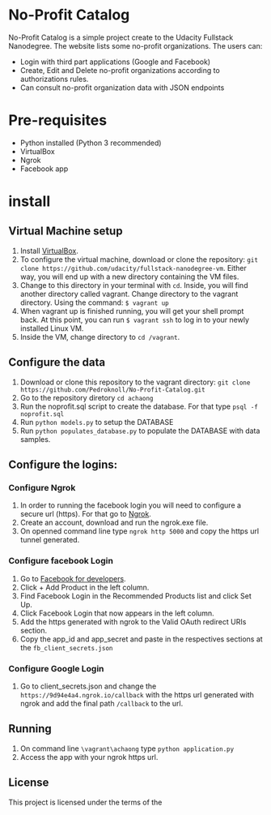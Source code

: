 # No-Profit Catalog
No-Profit Catalog is a simple project create to the Udacity Fullstack Nanodegree.
The website lists some no-profit organizations. The users can:
- Login with third part applications (Google and Facebook)
- Create, Edit and Delete no-profit organizations according to authorizations rules.
- Can consult no-profit organization data with JSON endpoints

# Pre-requisites
- Python installed (Python 3 recommended)
- VirtualBox
- Ngrok
- Facebook app

# install
## Virtual Machine setup
1. Install [VirtualBox](https://www.virtualbox.org/wiki/Downloads).
2. To configure the virtual machine, download or clone the repository: `git clone https://github.com/udacity/fullstack-nanodegree-vm`. Either way, you will end up with a new directory containing the VM files.
3. Change to this directory in your terminal with `cd`. Inside, you will find another directory called vagrant. Change directory to the vagrant directory. Using the command:
  `$ vagrant up`
4. When vagrant up is finished running, you will get your shell prompt back. At this point, you can run `$ vagrant ssh` to log in to your newly installed Linux VM.
5. Inside the VM, change directory to `cd /vagrant`.

## Configure the data
1. Download or clone this repository to the vagrant directory: `git clone https://github.com/Pedroknoll/No-Profit-Catalog.git`
2. Go to the repository diretory `cd achaong`
3. Run the noprofit.sql script to create the database. For that  type `psql -f noprofit.sql`
4. Run `python models.py` to setup the DATABASE
5. Run `python populates_database.py` to populate the DATABASE with data samples.

## Configure the logins:
### Configure Ngrok
1. In order to running the facebook login you will need to configure a secure url (https). For that go to [Ngrok](https://ngrok.com/).
2. Create an account, download  and run the ngrok.exe file.
3. On openned command line type `ngrok http 5000` and copy the https url tunnel generated.

### Configure facebook Login
1. Go to [Facebook for developers](https://developers.facebook.com/).
2. Click + Add Product in the left column.
3. Find Facebook Login in the Recommended Products list and click Set Up.
4. Click Facebook Login that now appears in the left column.
5. Add the https generated with ngrok to the Valid OAuth redirect URIs section.
6. Copy the app_id and app_secret and paste in the respectives sections at the `fb_client_secrets.json`

### Configure Google Login
1. Go to client_secrets.json and change the `https://9d94e4a4.ngrok.io/callback` with the https url generated with ngrok and add the final path `/callback` to the url.


## Running
1. On command line `\vagrant\achaong` type `python application.py`
2. Access the app with your ngrok https url.


## License
This project is licensed under the terms of the
